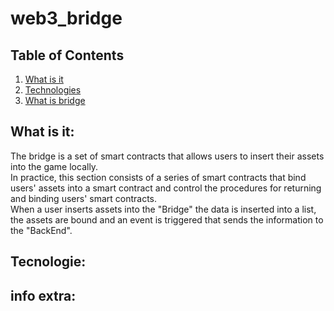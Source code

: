 # web3_bridge

## Table of Contents
1. [What is it](#waht-is-it)
2. [Technologies](#technologies)
3. [What is bridge](#what-is-bridge)

## What is it:
<a name="waht-is-it"></a>
<p> 
  The bridge is a set of smart contracts that allows users to insert their assets into the game locally. <br>
  In practice, this section consists of a series of smart contracts that bind users' assets into a smart contract and control the procedures for returning and binding users' smart contracts. <br>
  When a user inserts assets into the "Bridge" the data is inserted into a list, the assets are bound and an event is triggered that sends the information to the "BackEnd". <br>
</p>

## Tecnologie:
<a name="waht-is-it"></a>
<p> 
  
</p>

## info extra:
<a name="waht-is-it"></a>
<p>
  
</p>
